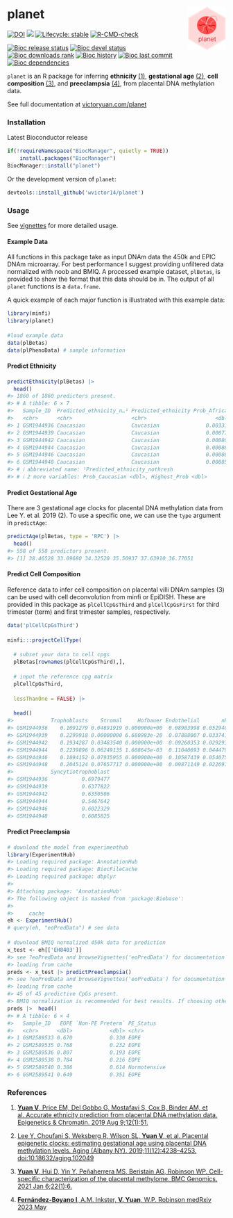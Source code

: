 
# planet <img src="man/figures/logo.png" align="right" height = "100px"  style="float:right; height:100px;"/>

<!-- badges: start -->

[![DOI](https://zenodo.org/badge/DOI/10.5281/zenodo.4321633.svg)](https://doi.org/10.5281/zenodo.4321633)
[![](https://img.shields.io/github/last-commit/wvictor14/planet.svg)](https://github.com/wvictor14/planet/commits/main)
[![Lifecycle:
stable](https://img.shields.io/badge/lifecycle-stable-brightgreen.svg)](https://www.tidyverse.org/lifecycle/#stable)
[![R-CMD-check](https://github.com/wvictor14/planet/actions/workflows/R-CMD-check.yaml/badge.svg)](https://github.com/wvictor14/planet/actions/workflows/R-CMD-check.yaml)

[![Bioc release
status](http://www.bioconductor.org/shields/build/release/bioc/planet.svg)](https://bioconductor.org/checkResults/release/bioc-LATEST/planet)
[![Bioc devel
status](http://www.bioconductor.org/shields/build/devel/bioc/planet.svg)](https://bioconductor.org/checkResults/devel/bioc-LATEST/planet)
[![Bioc downloads
rank](https://bioconductor.org/shields/downloads/release/planet.svg)](http://bioconductor.org/packages/stats/bioc/planet/)
[![Bioc
history](https://bioconductor.org/shields/years-in-bioc/planet.svg)](https://bioconductor.org/packages/release/bioc/html/planet.html#since)
[![Bioc last
commit](https://bioconductor.org/shields/lastcommit/devel/bioc/planet.svg)](http://bioconductor.org/checkResults/devel/bioc-LATEST/planet/)
[![Bioc
dependencies](https://bioconductor.org/shields/dependencies/release/planet.svg)](https://bioconductor.org/packages/release/bioc/html/planet.html#since)
<!-- badges: end -->

`planet` is an R package for inferring **ethnicity** [(1)](#references),
**gestational age** [(2)](#references), **cell composition**
[(3)](#references), and **preeclampsia** [(4)](#references), from
placental DNA methylation data.

See full documentation at
[victoryuan.com/planet](https://victoryuan.com/planet)

### Installation

Latest Bioconductor release

``` r
if(!requireNamespace("BiocManager", quietly = TRUE))
    install.packages("BiocManager")
BiocManager::install("planet")
```

Or the development version of `planet`:

``` r
devtools::install_github('wvictor14/planet')
```

### Usage

See [vignettes](https://victor.rbind.io/planet/articles) for more
detailed usage.

#### Example Data

All functions in this package take as input DNAm data the 450k and EPIC
DNAm microarray. For best performance I suggest providing unfiltered
data normalized with noob and BMIQ. A processed example dataset,
`plBetas`, is provided to show the format that this data should be in.
The output of all `planet` functions is a `data.frame`.

A quick example of each major function is illustrated with this example
data:

``` r
library(minfi)
library(planet)

#load example data
data(plBetas)
data(plPhenoData) # sample information
```

#### Predict Ethnicity

``` r
predictEthnicity(plBetas) |>
  head()
#> 1860 of 1860 predictors present.
#> # A tibble: 6 × 7
#>   Sample_ID  Predicted_ethnicity_n…¹ Predicted_ethnicity Prob_African Prob_Asian
#>   <chr>      <chr>                   <chr>                      <dbl>      <dbl>
#> 1 GSM1944936 Caucasian               Caucasian               0.00331    0.0164  
#> 2 GSM1944939 Caucasian               Caucasian               0.000772   0.000514
#> 3 GSM1944942 Caucasian               Caucasian               0.000806   0.000699
#> 4 GSM1944944 Caucasian               Caucasian               0.000883   0.000792
#> 5 GSM1944946 Caucasian               Caucasian               0.000885   0.00130 
#> 6 GSM1944948 Caucasian               Caucasian               0.000852   0.000973
#> # ℹ abbreviated name: ¹​Predicted_ethnicity_nothresh
#> # ℹ 2 more variables: Prob_Caucasian <dbl>, Highest_Prob <dbl>
```

#### Predict Gestational Age

There are 3 gestational age clocks for placental DNA methylation data
from Lee Y. et al. 2019 (2). To use a specific one, we can use the
`type` argument in `predictAge`:

``` r
predictAge(plBetas, type = 'RPC') |>
  head()
#> 558 of 558 predictors present.
#> [1] 38.46528 33.09680 34.32520 35.50937 37.63910 36.77051
```

#### Predict Cell Composition

Reference data to infer cell composition on placental villi DNAm samples
(3) can be used with cell deconvolution from minfi or EpiDISH. These are
provided in this package as `plCellCpGsThird` and `plCellCpGsFirst` for
third trimester (term) and first trimester samples, respectively.

``` r
data('plCellCpGsThird')

minfi:::projectCellType(
  
  # subset your data to cell cpgs
  plBetas[rownames(plCellCpGsThird),], 
  
  # input the reference cpg matrix
  plCellCpGsThird,
  
  lessThanOne = FALSE) |>
  
  head()
#>            Trophoblasts    Stromal     Hofbauer Endothelial       nRBC
#> GSM1944936    0.1091279 0.04891919 0.000000e+00  0.08983998 0.05294062
#> GSM1944939    0.2299918 0.00000000 6.680983e-20  0.07888007 0.03374149
#> GSM1944942    0.1934287 0.03483540 0.000000e+00  0.09260353 0.02929310
#> GSM1944944    0.2239896 0.06249135 1.608645e-03  0.11040693 0.04447951
#> GSM1944946    0.1894152 0.07935955 0.000000e+00  0.10587439 0.05407587
#> GSM1944948    0.2045124 0.07657717 0.000000e+00  0.09871149 0.02269798
#>            Syncytiotrophoblast
#> GSM1944936           0.6979477
#> GSM1944939           0.6377822
#> GSM1944942           0.6350506
#> GSM1944944           0.5467642
#> GSM1944946           0.6022329
#> GSM1944948           0.6085825
```

#### Predict Preeclampsia

``` r
# download the model from experimenthub
library(ExperimentHub)
#> Loading required package: AnnotationHub
#> Loading required package: BiocFileCache
#> Loading required package: dbplyr
#> 
#> Attaching package: 'AnnotationHub'
#> The following object is masked from 'package:Biobase':
#> 
#>     cache
eh <- ExperimentHub()
# query(eh, "eoPredData") # see data

# download BMIQ normalized 450k data for prediction
x_test <- eh[['EH8403']]
#> see ?eoPredData and browseVignettes('eoPredData') for documentation
#> loading from cache
preds <- x_test |> predictPreeclampsia()
#> see ?eoPredData and browseVignettes('eoPredData') for documentation
#> loading from cache
#> 45 of 45 predictive CpGs present.
#> BMIQ normalization is recommended for best results. If choosing other method, it is recommended to compare results to predictions on BMIQ normalized data.
preds |>  head()
#> # A tibble: 6 × 4
#>   Sample_ID   EOPE `Non-PE Preterm` PE_Status   
#>   <chr>      <dbl>            <dbl> <chr>       
#> 1 GSM2589533 0.670            0.330 EOPE        
#> 2 GSM2589535 0.768            0.232 EOPE        
#> 3 GSM2589536 0.807            0.193 EOPE        
#> 4 GSM2589538 0.784            0.216 EOPE        
#> 5 GSM2589540 0.386            0.614 Normotensive
#> 6 GSM2589541 0.649            0.351 EOPE
```

### References

1.  [**Yuan V**, Price EM, Del Gobbo G, Mostafavi S, Cox B, Binder AM,
    et al. Accurate ethnicity prediction from placental DNA methylation
    data. Epigenetics & Chromatin. 2019 Aug
    9;12(1):51.](https://epigeneticsandchromatin.biomedcentral.com/articles/10.1186/s13072-019-0296-3)

2.  [Lee Y, Choufani S, Weksberg R, Wilson SL, **Yuan V**, et
    al. Placental epigenetic clocks: estimating gestational age using
    placental DNA methylation levels. Aging (Albany NY).
    2019;11(12):4238–4253.
    doi:10.18632/aging.102049](https://www.ncbi.nlm.nih.gov/pmc/articles/PMC6628997/)

3.  [**Yuan V**, Hui D, Yin Y, Peñaherrera MS, Beristain AG, Robinson
    WP. Cell-specific characterization of the placental methylome. BMC
    Genomics. 2021 Jan
    6;22(1):6.](https://bmcgenomics.biomedcentral.com/articles/10.1186/s12864-020-07186-6)

4.  [**Fernández-Boyano I**, A.M. Inkster, **V. Yuan**, W.P. Robinson
    medRxiv 2023
    May](https://www.medrxiv.org/content/10.1101/2023.05.17.23290125v1)
